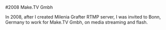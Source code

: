 #2008 Make.TV Gmbh

In 2008, after I created Milenia Grafter RTMP server, I was invited to Bonn, Germany to work for Make.TV Gmbh, on media streaming and flash.
